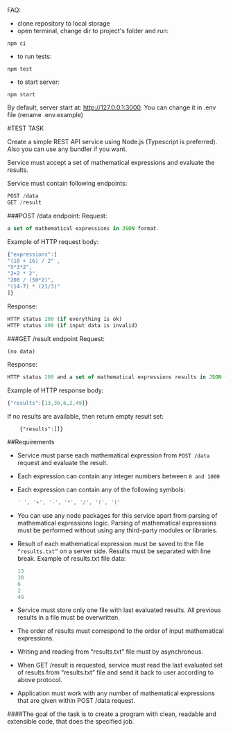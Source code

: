 FAQ:

- clone repository to local storage
- open terminal, change dir to project's folder and run:
```
npm ci
```
- to run tests:
```
npm test
```
- to start server:
```
npm start
```

By default, server start at: http://127.0.0.1:3000.
You can change it in .env file (rename .env.example)

#TEST TASK

Create a simple REST API service using Node.js (Typescript is preferred). Also you can use any bundler if you want.

Service must accept a set of mathematical expressions and evaluate the results.

Service must contain following endpoints:
```js
POST /data
GET /result
```
###POST /data endpoint:
Request: 
```js
a set of mathematical expressions in JSON format.
```
Example of HTTP request body:

```js
{"expressions":[
"(10 + 16) / 2" ,
"5*3*2",
"2+2 * 2",
"200 / (50*2)",
"(14-7) * (21/3)"
]}
```

Response:
```js
HTTP status 200 (if everything is ok)
HTTP status 400 (if input data is invalid)
```

###GET /result endpoint
Request: 
```js
(no data)
```

Response: 
```js
HTTP status 200 and a set of mathematical expressions results in JSON format. 
```

Example of HTTP response body:
```js
{"results":[13,30,6,2,49]}
```

If no results are available, then return empty result set:
```    
    {"results":[]}    
```

##Requirements
- Service must parse each mathematical expression from ```POST /data``` request and evaluate the result.
- Each expression can contain any integer numbers between ```0 and 1000```
- Each expression can contain any of the following symbols:  
  ```js 
  ' ', '+', '-', '*', '/', '(', ')'
  ```
  
- You can use any node packages for this service apart from parsing of mathematical expressions logic. Parsing of mathematical expressions must be performed without using any third-party modules or libraries.
- Result of each mathematical expression must be saved to the file ```“results.txt”``` on a server side. Results must be separated with line break.
Example of results.txt file data:
    ```js
    13
    30
    6
    2
    49
    ```

- Service must store only one file with last evaluated results. All previous results in a file must be overwritten.
- The order of results must correspond to the order of input mathematical expressions.
- Writing and reading from “results.txt” file must by asynchronous.
- When GET /result is requested, service must read the last evaluated set of results from “results.txt” file and send it back to user according to above protocol.
- Application must work with any number of mathematical expressions that are given within POST /data request.

####The goal of the task is to create a program with clean, readable and extensible code, that does the specified job.

